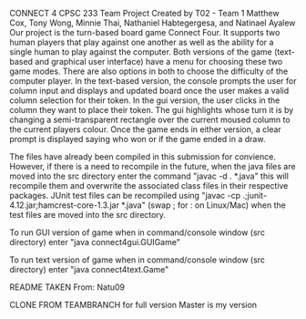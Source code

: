 CONNECT 4
CPSC 233 Team Project
Created by T02 - Team 1 Matthew Cox, Tony Wong, Minnie Thai, Nathaniel Habtegergesa, and Natinael Ayalew
Our project is the turn-based board game Connect Four. It supports two human players that play against one another as well as the ability for a single human to play against the computer. Both versions of the game (text-based and graphical user interface) have a menu for choosing these two game modes. There are also options in both to choose the difficulty of the computer player. In the text-based version, the console prompts the user for column input and displays and updated board once the user makes a valid column selection for their token. In the gui version, the user clicks in the column they want to place their token. The gui highlights whose turn it is by changing a semi-transparent rectangle over the current moused column to the current players colour. Once the game ends in either version, a clear prompt is displayed saying who won or if the game ended in a draw.

The files have already been compiled in this submission for convience. However, if there is a need to recompile in the future, when the java files are moved into the src directory enter the command "javac -d . *.java" this will recompile them and overwrite the associated class files in their respective packages. JUnit test files can be recompiled using "javac -cp .;junit-4.12.jar;hamcrest-core-1.3.jar *.java" (swap ; for : on Linux/Mac) when the test files are moved into the src directory.

To run GUI version of game when in command/console window (src directory) enter "java connect4gui.GUIGame"

To run text version of game when in command/console window (src directory) enter "java connect4text.Game"

README TAKEN From: Natu09

CLONE FROM TEAMBRANCH for full version
Master is my version
